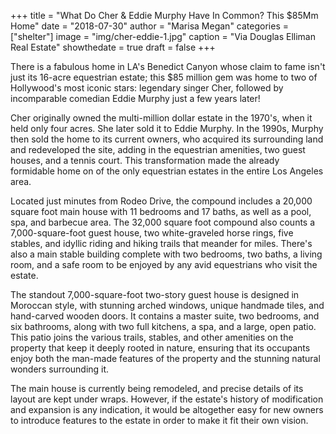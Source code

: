 +++
title = "What Do Cher & Eddie Murphy Have In Common? This $85Mm Home"
date = "2018-07-30"
author = "Marisa Megan"
categories = ["shelter"]
image = "img/cher-eddie-1.jpg"
caption = "Via Douglas Elliman Real Estate"
showthedate = true
draft = false
+++

There is a fabulous home in LA's Benedict Canyon whose claim to fame isn't just its 16-acre equestrian estate; this $85 million gem was home to two of Hollywood's most iconic stars: legendary singer Cher, followed by incomparable comedian Eddie Murphy just a few years later!

Cher originally owned the multi-million dollar estate in the 1970's, when it held only four acres. She later sold it to Eddie Murphy. In the 1990s, Murphy then sold the home to its current owners, who acquired its surrounding land and redeveloped the site, adding in the equestrian amenities, two guest houses, and a tennis court. This transformation made the already formidable home on of the only equestrian estates in the entire Los Angeles area.

Located just minutes from Rodeo Drive, the compound includes a 20,000 square foot main house with 11 bedrooms and 17 baths, as well as a pool, spa, and barbecue area. The 32,000 square foot compound also counts a 7,000-square-foot guest house, two white-graveled horse rings, five stables, and idyllic riding and hiking trails that meander for miles. There's also a main stable building complete with two bedrooms, two baths, a living room, and a safe room to be enjoyed by any avid equestrians who visit the estate.

The standout 7,000-square-foot two-story guest house is designed in Moroccan style, with stunning arched windows, unique handmade tiles, and hand-carved wooden doors. It contains a master suite, two bedrooms, and six bathrooms, along with two full kitchens, a spa, and a large, open patio. This patio joins the various trails, stables, and other amenities on the property that keep it deeply rooted in nature, ensuring that its occupants enjoy both the man-made features of the property and the stunning natural wonders surrounding it.

The main house is currently being remodeled, and precise details of its layout are kept under wraps. However, if the estate's history of modification and expansion is any indication, it would be altogether easy for new owners to introduce features to the estate in order to make it fit their own vision.
